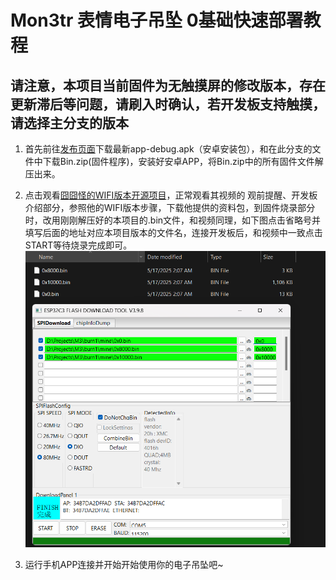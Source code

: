# Mon3tr 表情电子吊坠 0基础快速部署教程
## 请注意，本项目当前固件为无触摸屏的修改版本，存在更新滞后等问题，请刷入时确认，若开发板支持触摸，请选择主分支的版本

1. 首先前往[发布页面](https://github.com/RoyZ-iwnl/Mon3tr-Emoji/releases)下载最新app-debug.apk（安卓安装包），和在此分支的文件中下载Bin.zip(固件程序)，安装好安卓APP，将Bin.zip中的所有固件文件解压出来。
2. 点击观看[囧囧怪的WIFI版本开源项目](https://www.bilibili.com/video/BV1r3LczZE3N/#reply262992366736)，正常观看其视频的 观前提醒、开发板介绍部分，参照他的WIFI版本步骤，下载他提供的资料包，到固件烧录部分时，改用刚刚解压好的本项目的.bin文件，和视频同理，如下图点击省略号并填写后面的地址对应本项目版本的文件名，连接开发板后，和视频中一致点击START等待烧录完成即可。
![DownloadTool](/Images/DownloadTool.png "DownloadTool")

3. 运行手机APP连接并开始开始使用你的电子吊坠吧~